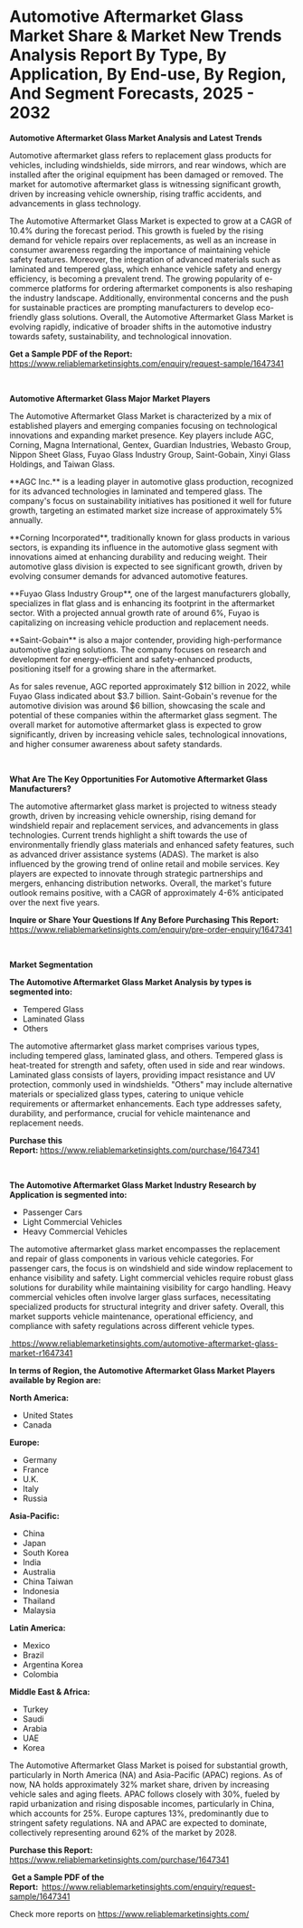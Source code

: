 <p><h1>Automotive Aftermarket Glass Market Share & Market New Trends Analysis Report By Type, By Application, By End-use, By Region, And Segment Forecasts, 2025 - 2032</h1></p><p><strong>Automotive Aftermarket Glass Market Analysis and Latest Trends</strong></p>
<p><p>Automotive aftermarket glass refers to replacement glass products for vehicles, including windshields, side mirrors, and rear windows, which are installed after the original equipment has been damaged or removed. The market for automotive aftermarket glass is witnessing significant growth, driven by increasing vehicle ownership, rising traffic accidents, and advancements in glass technology.</p><p>The Automotive Aftermarket Glass Market is expected to grow at a CAGR of 10.4% during the forecast period. This growth is fueled by the rising demand for vehicle repairs over replacements, as well as an increase in consumer awareness regarding the importance of maintaining vehicle safety features. Moreover, the integration of advanced materials such as laminated and tempered glass, which enhance vehicle safety and energy efficiency, is becoming a prevalent trend. The growing popularity of e-commerce platforms for ordering aftermarket components is also reshaping the industry landscape. Additionally, environmental concerns and the push for sustainable practices are prompting manufacturers to develop eco-friendly glass solutions. Overall, the Automotive Aftermarket Glass Market is evolving rapidly, indicative of broader shifts in the automotive industry towards safety, sustainability, and technological innovation.</p></p>
<p><strong>Get a Sample PDF of the Report:&nbsp;</strong> <a href="https://www.reliablemarketinsights.com/enquiry/request-sample/1647341?utm_campaign=2039&utm_medium=2&utm_source=Github&utm_content=ia&utm_term=30012025&utm_id=automotive-aftermarket-glass">https://www.reliablemarketinsights.com/enquiry/request-sample/1647341</a></p>
<p>&nbsp;</p>
<p><strong>Automotive Aftermarket Glass Major Market Players</strong></p>
<p><p>The Automotive Aftermarket Glass Market is characterized by a mix of established players and emerging companies focusing on technological innovations and expanding market presence. Key players include AGC, Corning, Magna International, Gentex, Guardian Industries, Webasto Group, Nippon Sheet Glass, Fuyao Glass Industry Group, Saint-Gobain, Xinyi Glass Holdings, and Taiwan Glass.</p><p>**AGC Inc.** is a leading player in automotive glass production, recognized for its advanced technologies in laminated and tempered glass. The company's focus on sustainability initiatives has positioned it well for future growth, targeting an estimated market size increase of approximately 5% annually.</p><p>**Corning Incorporated**, traditionally known for glass products in various sectors, is expanding its influence in the automotive glass segment with innovations aimed at enhancing durability and reducing weight. Their automotive glass division is expected to see significant growth, driven by evolving consumer demands for advanced automotive features.</p><p>**Fuyao Glass Industry Group**, one of the largest manufacturers globally, specializes in flat glass and is enhancing its footprint in the aftermarket sector. With a projected annual growth rate of around 6%, Fuyao is capitalizing on increasing vehicle production and replacement needs.</p><p>**Saint-Gobain** is also a major contender, providing high-performance automotive glazing solutions. The company focuses on research and development for energy-efficient and safety-enhanced products, positioning itself for a growing share in the aftermarket.</p><p>As for sales revenue, AGC reported approximately $12 billion in 2022, while Fuyao Glass indicated about $3.7 billion. Saint-Gobain's revenue for the automotive division was around $6 billion, showcasing the scale and potential of these companies within the aftermarket glass segment. The overall market for automotive aftermarket glass is expected to grow significantly, driven by increasing vehicle sales, technological innovations, and higher consumer awareness about safety standards.</p></p>
<p>&nbsp;</p>
<p><strong>What Are The Key Opportunities For Automotive Aftermarket Glass Manufacturers?</strong></p>
<p><p>The automotive aftermarket glass market is projected to witness steady growth, driven by increasing vehicle ownership, rising demand for windshield repair and replacement services, and advancements in glass technologies. Current trends highlight a shift towards the use of environmentally friendly glass materials and enhanced safety features, such as advanced driver assistance systems (ADAS). The market is also influenced by the growing trend of online retail and mobile services. Key players are expected to innovate through strategic partnerships and mergers, enhancing distribution networks. Overall, the market's future outlook remains positive, with a CAGR of approximately 4-6% anticipated over the next five years.</p></p>
<p><strong>Inquire or Share Your Questions If Any Before Purchasing This Report:</strong> <a href="https://www.reliablemarketinsights.com/enquiry/pre-order-enquiry/1647341?utm_campaign=2039&utm_medium=2&utm_source=Github&utm_content=ia&utm_term=30012025&utm_id=automotive-aftermarket-glass">https://www.reliablemarketinsights.com/enquiry/pre-order-enquiry/1647341</a></p>
<p>&nbsp;</p>
<p><strong>Market Segmentation</strong></p>
<p><strong>The Automotive Aftermarket Glass Market Analysis by types is segmented into:</strong></p>
<p><ul><li>Tempered Glass</li><li>Laminated Glass</li><li>Others</li></ul></p>
<p><p>The automotive aftermarket glass market comprises various types, including tempered glass, laminated glass, and others. Tempered glass is heat-treated for strength and safety, often used in side and rear windows. Laminated glass consists of layers, providing impact resistance and UV protection, commonly used in windshields. "Others" may include alternative materials or specialized glass types, catering to unique vehicle requirements or aftermarket enhancements. Each type addresses safety, durability, and performance, crucial for vehicle maintenance and replacement needs.</p></p>
<p><strong>Purchase this Report:&nbsp;</strong><a href="https://www.reliablemarketinsights.com/purchase/1647341?utm_campaign=2039&utm_medium=2&utm_source=Github&utm_content=ia&utm_term=30012025&utm_id=automotive-aftermarket-glass">https://www.reliablemarketinsights.com/purchase/1647341</a></p>
<p>&nbsp;</p>
<p><strong>The Automotive Aftermarket Glass Market Industry Research by Application is segmented into:</strong></p>
<p><ul><li>Passenger Cars</li><li>Light Commercial Vehicles</li><li>Heavy Commercial Vehicles</li></ul></p>
<p><p>The automotive aftermarket glass market encompasses the replacement and repair of glass components in various vehicle categories. For passenger cars, the focus is on windshield and side window replacement to enhance visibility and safety. Light commercial vehicles require robust glass solutions for durability while maintaining visibility for cargo handling. Heavy commercial vehicles often involve larger glass surfaces, necessitating specialized products for structural integrity and driver safety. Overall, this market supports vehicle maintenance, operational efficiency, and compliance with safety regulations across different vehicle types.</p></p>
<p><a href="https://www.reliablemarketinsights.com/automotive-aftermarket-glass-market-r1647341?utm_campaign=2039&utm_medium=2&utm_source=Github&utm_content=ia&utm_term=30012025&utm_id=automotive-aftermarket-glass">&nbsp;https://www.reliablemarketinsights.com/automotive-aftermarket-glass-market-r1647341</a></p>
<p><strong>In terms of Region, the Automotive Aftermarket Glass Market Players available by Region are:</strong></p>
<p>
    <p> <strong> North America: </strong>
        <ul>
            <li>United States</li>
            <li>Canada</li>
        </ul>
        </p> 
    <p> <strong> Europe: </strong>
        <ul>
            <li>Germany</li>
            <li>France</li>
            <li>U.K.</li>
            <li>Italy</li>
            <li>Russia</li>
        </ul>
        </p> 
    <p> <strong> Asia-Pacific: </strong>
        <ul>
            <li>China</li>
            <li>Japan</li>
            <li>South Korea</li>
            <li>India</li>
            <li>Australia</li>
            <li>China Taiwan</li>
            <li>Indonesia</li>
            <li>Thailand</li>
            <li>Malaysia</li>
        </ul>
        </p> 
    <p> <strong> Latin America: </strong>
        <ul>
            <li>Mexico</li>
            <li>Brazil</li>
            <li>Argentina Korea</li>
            <li>Colombia</li>
        </ul>
        </p> 
    <p> <strong> Middle East & Africa: </strong>
        <ul>
            <li>Turkey</li>
            <li>Saudi</li>
            <li>Arabia</li>
            <li>UAE</li>
            <li>Korea</li>
        </ul>
    </p>
    </p>
<p><p>The Automotive Aftermarket Glass Market is poised for substantial growth, particularly in North America (NA) and Asia-Pacific (APAC) regions. As of now, NA holds approximately 32% market share, driven by increasing vehicle sales and aging fleets. APAC follows closely with 30%, fueled by rapid urbanization and rising disposable incomes, particularly in China, which accounts for 25%. Europe captures 13%, predominantly due to stringent safety regulations. NA and APAC are expected to dominate, collectively representing around 62% of the market by 2028.</p></p>
<p><strong>Purchase this Report: </strong><a href="https://www.reliablemarketinsights.com/purchase/1647341?utm_campaign=2039&utm_medium=2&utm_source=Github&utm_content=ia&utm_term=30012025&utm_id=automotive-aftermarket-glass">https://www.reliablemarketinsights.com/purchase/1647341</a></p>
<p>&nbsp;<strong>Get a Sample PDF of the Report:&nbsp;&nbsp;</strong><a href="https://www.reliablemarketinsights.com/enquiry/request-sample/1647341?utm_campaign=2039&utm_medium=2&utm_source=Github&utm_content=ia&utm_term=30012025&utm_id=automotive-aftermarket-glass">https://www.reliablemarketinsights.com/enquiry/request-sample/1647341</a></p>
<p><strong></strong></p>
<p>Check more reports on <a href="https://www.reliablemarketinsights.com/?utm_campaign=2039&utm_medium=2&utm_source=Github&utm_content=ia&utm_term=30012025&utm_id=automotive-aftermarket-glass">https://www.reliablemarketinsights.com/</a></p>